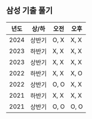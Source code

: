 ## 삼성 기출 풀기

| 년도     | 상/하  | 오전  | 오후  |
| -------- | ------ | ----- | ----- |
| 2024     | 상반기 | O, X  | X, X  |
| 2023     | 하반기 | X, X  | X, X  |
| 2023     | 상반기 | X, X  | X, X  |
| 2022     | 하반기 | X, X  | X, O  |
| 2022     | 상반기 | O, O  | X, X  |
| 2021     | 하반기 | X, X  | X, X  |
| 2021     | 상반기 | O, O  | O, O  |
